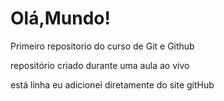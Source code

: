 # Olá,Mundo!
 Primeiro repositorio do curso de Git e Github

repositório criado durante uma aula ao vivo

está linha eu adicionei diretamente do site gitHub
